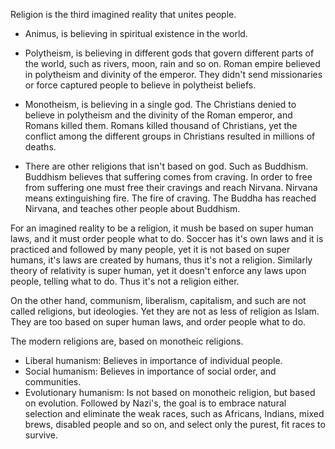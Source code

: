 Religion is the third imagined reality that unites people.
* Animus, is believing in spiritual existence in the world.
* Polytheism, is believing in different gods that govern different
parts of the world, such as rivers, moon, rain and so on.  Roman
empire believed in polytheism and divinity of the emperor. They didn't
send missionaries or force captured people to believe in polytheist
beliefs.
* Monotheism, is believing in a single god. The Christians denied to
believe in polytheism and the divinity of the Roman emperor, and
Romans killed them. Romans killed thousand of Christians, yet the
conflict among the different groups in Christians resulted in millions
of deaths.

* There are other religions that isn't based on god. Such as Buddhism.
Buddhism believes that suffering comes from craving. In order to free
from suffering one must free their cravings and reach Nirvana. Nirvana
means extinguishing fire. The fire of craving. The Buddha has reached
Nirvana, and teaches other people about Buddhism.

For an imagined reality to be a religion, it mush be based on super
human laws, and it must order people what to do. Soccer has it's own
laws and it is practiced and followed by many people, yet it is not
based on super humans, it's laws are created by humans, thus it's not
a religion. Similarly theory of relativity is super human, yet it
doesn't enforce any laws upon people, telling what to do. Thus it's
not a religion either.

On the other hand, communism, liberalism, capitalism, and such are not
called religions, but ideologies. Yet they are not as less of religion
as Islam. They are too based on super human laws, and order people
what to do.

The modern religions are, based on monotheic religions.
* Liberal humanism: Believes in importance of individual people.
* Social humanism: Believes in importance of social order, and communities.
* Evolutionary humanism: Is not based on monotheic religion, but based
  on evolution. Followed by Nazi's, the goal is to embrace natural
  selection and eliminate the weak races, such as Africans, Indians,
  mixed brews, disabled people and so on, and select only the purest,
  fit races to survive.

